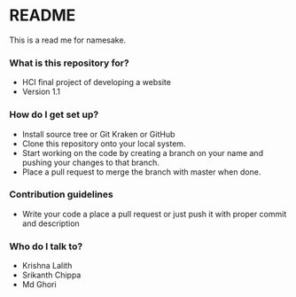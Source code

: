 # README #

This is a read me for namesake.

### What is this repository for? ###

* HCI final project of developing a website
* Version 1.1


### How do I get set up? ###

* Install source tree or Git Kraken or GitHub
* Clone this repository onto your local system.
* Start working on the code by creating a branch on your name and pushing your changes to that branch. 
* Place a pull request to merge the branch with master when done.

### Contribution guidelines ###

* Write your code a place a pull request or just push it with proper commit and description

### Who do I talk to? ###

* Krishna Lalith
* Srikanth Chippa
* Md Ghori